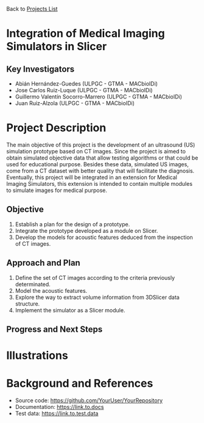 Back to [Projects List](../../README.md#ProjectsList)

# Integration of Medical Imaging Simulators in Slicer

## Key Investigators

- Abián Hernández-Guedes (ULPGC - GTMA - MACbioIDi)
- Jose Carlos Ruiz-Luque (ULPGC - GTMA - MACbioIDi)
- Guillermo Valentín Socorro-Marrero (ULPGC - GTMA - MACbioIDi)
- Juan Ruiz-Alzola (ULPGC - GTMA - MACbioIDi)

# Project Description

The main objective of this project is the development of an ultrasound (US) simulation prototype based on CT images.
Since the project is aimed to obtain simulated objective data that allow testing algorithms or that could be used for educational purpose. Besides these data, simulated US images, come from a CT dataset with better quality that will facilitate the diagnosis. Eventually, this project will be integrated in an extension for Medical Imaging Simulators, this extension is intended to contain multiple modules to simulate images for medical purpose.

## Objective

1. Establish a plan for the design of a prototype.
1. Integrate the prototype developed as a module on Slicer.
1. Develop the models for acoustic features deduced from the inspection of CT images.

## Approach and Plan

1. Define the set of CT images according to the criteria previously determinated.
1. Model the acoustic features.
1. Explore the way to extract volume information from 3DSlicer data structure.
1. Implement the simulator as a Slicer module.

## Progress and Next Steps

<!--Describe progress and next steps in a few bullet points as you are making progress.-->

# Illustrations

<!--Add pictures and links to videos that demonstrate what has been accomplished.-->

# Background and References

<!--Use this space for information that may help people better understand your project, like links to papers, source code, or data.-->

- Source code: https://github.com/YourUser/YourRepository
- Documentation: https://link.to.docs
- Test data: https://link.to.test.data
